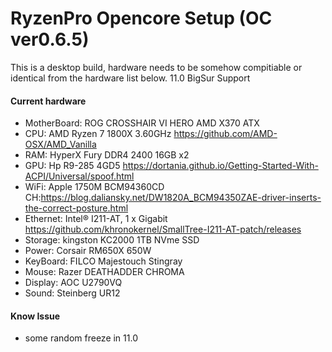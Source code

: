 # RyzenPro Opencore Setup (OC ver0.6.5)

This is a desktop build, hardware needs to be somehow compitiable or identical from the hardware list below.
11.0 BigSur Support

#### Current hardware
* MotherBoard: ROG CROSSHAIR VI HERO AMD X370 ATX
* CPU: AMD Ryzen 7 1800X 3.60GHz
 https://github.com/AMD-OSX/AMD_Vanilla
* RAM: HyperX Fury DDR4 2400 16GB x2
* GPU: Hp R9-285 4GD5
 https://dortania.github.io/Getting-Started-With-ACPI/Universal/spoof.html
* WiFi: Apple 1750M BCM94360CD
 CH:https://blog.daliansky.net/DW1820A_BCM94350ZAE-driver-inserts-the-correct-posture.html
* Ethernet: Intel® I211-AT, 1 x Gigabit
 https://github.com/khronokernel/SmallTree-I211-AT-patch/releases
* Storage: kingston KC2000 1TB NVme SSD
* Power: Corsair RM650X 650W
* KeyBoard: FILCO Majestouch Stingray
* Mouse: Razer DEATHADDER CHROMA
* Display: AOC U2790VQ
* Sound: Steinberg UR12

#### Know Issue
* some random freeze in 11.0
